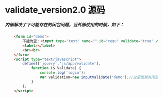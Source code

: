 # validate_version2.0 [源码](https://github.com/pinglikethinking/jsComponents_works/blob/master/js/validate_version2.0.js)

##### 内部解决了下可能存在的闭包问题，当外部使用的时候，如下：

```html
    <form id="demo">
        不能为空：<input type="text" name="" id="requ" validate="true" validateInfo='{"type":"required"}' error_message="" isRequired="true">
        <label></label>
        <br><br>
    </form>
    <script type="text/javascript">
        define(['jquery','js/app/validate'],
            function ($,Validate) {
                console.log('login');
                var validation=new inputValidate("demo");//这里面就有闭包
            }
        );
    </script>
```


